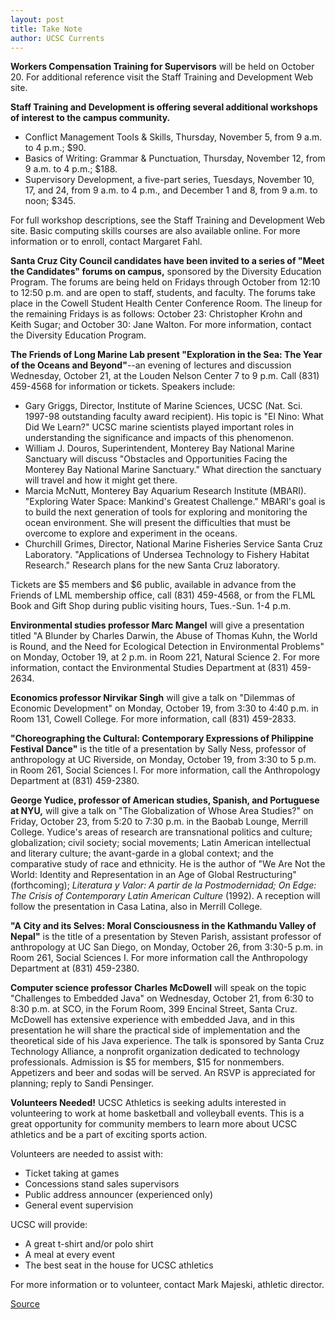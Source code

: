 ```yaml
---
layout: post
title: Take Note
author: UCSC Currents
---
```


**Workers Compensation Training for Supervisors** will be held on October 20. For additional reference visit the Staff Training and Development Web site.

**Staff Training and Development is offering several additional workshops of interest to the campus community.**
* Conflict Management Tools & Skills, Thursday, November 5, from 9 a.m. to 4 p.m.; $90.
* Basics of Writing: Grammar & Punctuation, Thursday, November 12, from 9 a.m. to 4 p.m.; $188.
* Supervisory Development, a five-part series, Tuesdays, November 10, 17, and 24, from 9 a.m. to 4 p.m., and December 1 and 8, from 9 a.m. to noon; $345.

For full workshop descriptions, see the Staff Training and Development Web site. Basic computing skills courses are also available online. For more information or to enroll, contact Margaret Fahl.

**Santa Cruz City Council candidates have been invited to a series of "Meet the Candidates" forums on campus,** sponsored by the Diversity Education Program. The forums are being held on Fridays through October from 12:10 to 12:50 p.m. and are open to staff, students, and faculty. The forums take place in the Cowell Student Health Center Conference Room. The lineup for the remaining Fridays is as follows: October 23: Christopher Krohn and Keith Sugar; and October 30: Jane Walton. For more information, contact the Diversity Education Program.

**The Friends of Long Marine Lab present "Exploration in the Sea: The Year of the Oceans and Beyond"**\--an evening of lectures and discussion Wednesday, October 21, at the Louden Nelson Center 7 to 9 p.m. Call (831) 459-4568 for information or tickets. Speakers include:

* Gary Griggs, Director, Institute of Marine Sciences, UCSC (Nat. Sci. 1997-98 outstanding faculty award recipient). His topic is "El Nino: What Did We Learn?" UCSC marine scientists played important roles in understanding the significance and impacts of this phenomenon.
* William J. Douros, Superintendent, Monterey Bay National Marine Sanctuary will discuss "Obstacles and Opportunities Facing the Monterey Bay National Marine Sanctuary." What direction the sanctuary will travel and how it might get there.
* Marcia McNutt, Monterey Bay Aquarium Research Institute (MBARI). "Exploring Water Space: Mankind's Greatest Challenge." MBARI's goal is to build the next generation of tools for exploring and monitoring the ocean environment. She will present the difficulties that must be overcome to explore and experiment in the oceans.
* Churchill Grimes, Director, National Marine Fisheries Service Santa Cruz Laboratory. "Applications of Undersea Technology to Fishery Habitat Research." Research plans for the new Santa Cruz laboratory.

Tickets are $5 members and $6 public, available in advance from the Friends of LML membership office, call (831) 459-4568, or from the FLML Book and Gift Shop during public visiting hours, Tues.-Sun. 1-4 p.m.

**Environmental studies professor Marc Mangel** will give a presentation titled "A Blunder by Charles Darwin, the Abuse of Thomas Kuhn, the World is Round, and the Need for Ecological Detection in Environmental Problems" on Monday, October 19, at 2 p.m. in Room 221, Natural Science 2\. For more information, contact the Environmental Studies Department at (831) 459-2634.

**Economics professor Nirvikar Singh** will give a talk on "Dilemmas of Economic Development" on Monday, October 19, from 3:30 to 4:40 p.m. in Room 131, Cowell College. For more information, call (831) 459-2833.

**"Choreographing the Cultural: Contemporary Expressions of Philippine Festival Dance"** is the title of a presentation by Sally Ness, professor of anthropology at UC Riverside, on Monday, October 19, from 3:30 to 5 p.m. in Room 261, Social Sciences I. For more information, call the Anthropology Department at (831) 459-2380.

**George Yudice, professor of American studies, Spanish, and Portuguese at NYU,** will give a talk on "The Globalization of Whose Area Studies?" on Friday, October 23, from 5:20 to 7:30 p.m. in the Baobab Lounge, Merrill College. Yudice's areas of research are transnational politics and culture; globalization; civil society; social movements; Latin American intellectual and literary culture; the avant-garde in a global context; and the comparative study of race and ethnicity. He is the author of "We Are Not the World: Identity and Representation in an Age of Global Restructuring" (forthcoming); _Literatura y Valor: A partir de la Postmodernidad; On Edge: The Crisis of Contemporary Latin American Culture_ (1992). A reception will follow the presentation in Casa Latina, also in Merrill College.

**"A City and its Selves: Moral Consciousness in the Kathmandu Valley of Nepal"** is the title of a presentation by Steven Parish, assistant professor of anthropology at UC San Diego, on Monday, October 26, from 3:30-5 p.m. in Room 261, Social Sciences I. For more information call the Anthropology Department at (831) 459-2380.

**Computer science professor Charles McDowell** will speak on the topic "Challenges to Embedded Java" on Wednesday, October 21, from 6:30 to 8:30 p.m. at SCO, in the Forum Room, 399 Encinal Street, Santa Cruz. McDowell has extensive experience with embedded Java, and in this presentation he will share the practical side of implementation and the theoretical side of his Java experience. The talk is sponsored by Santa Cruz Technology Alliance, a nonprofit organization dedicated to technology professionals. Admission is $5 for members, $15 for nonmembers. Appetizers and beer and sodas will be served. An RSVP is appreciated for planning; reply to Sandi Pensinger.

**Volunteers Needed!** UCSC Athletics is seeking adults interested in volunteering to work at home basketball and volleyball events. This is a great opportunity for community members to learn more about UCSC athletics and be a part of exciting sports action.

Volunteers are needed to assist with:   
* Ticket taking at games   
* Concessions stand sales supervisors   
* Public address announcer (experienced only)   
* General event supervision

UCSC will provide:   
* A great t-shirt and/or polo shirt   
* A meal at every event   
* The best seat in the house for UCSC athletics

For more information or to volunteer, contact Mark Majeski, athletic director.

[Source](http://www1.ucsc.edu/oncampus/currents/98-99/10-19/takenote.htm "Permalink to Take Note: 10-19-98")
